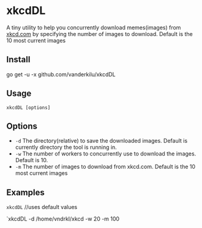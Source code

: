 # xkcdDL

A tiny utility to help you concurrently download memes(images) from [xkcd.com](https://xkcd.com/) by specifying the number of images to download. Default is the 10 most current images

## Install

go get -u -x github.com/vanderkilu/xkcdDL

## Usage

    xkcdDL [options]

## Options

- `-d` The directory(relative) to save the downloaded images. Default is currently directory the tool is running in.
- `-w` The number of workers to concurrently use to download the images. Default is 10.
- `-m` The number of images to download from xkcd.com. Default is the 10 most current images

## Examples

`xkcdDL` //uses default values

`xkcdDL -d /home/vndrkl/xkcd -w 20 -m 100
